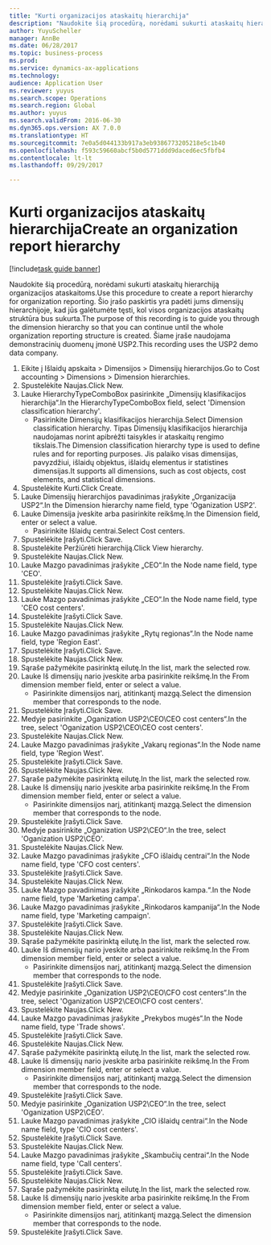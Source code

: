 ```yaml
--- 
title: "Kurti organizacijos ataskaitų hierarchija"
description: "Naudokite šią procedūrą, norėdami sukurti ataskaitų hierarchiją organizacijos ataskaitoms."
author: YuyuScheller
manager: AnnBe
ms.date: 06/28/2017
ms.topic: business-process
ms.prod: 
ms.service: dynamics-ax-applications
ms.technology: 
audience: Application User
ms.reviewer: yuyus
ms.search.scope: Operations
ms.search.region: Global
ms.author: yuyus
ms.search.validFrom: 2016-06-30
ms.dyn365.ops.version: AX 7.0.0
ms.translationtype: HT
ms.sourcegitcommit: 7e0a5d044133b917a3eb9386773205218e5c1b40
ms.openlocfilehash: f593c59660abcf5b0d5771ddd9daced6ec5fbfb4
ms.contentlocale: lt-lt
ms.lasthandoff: 09/29/2017

---
```

# <a name="create-an-organization-report-hierarchy"></a><span data-ttu-id="de2d1-103">Kurti organizacijos ataskaitų hierarchija</span><span class="sxs-lookup"><span data-stu-id="de2d1-103">Create an organization report hierarchy</span></span>

[!include[task guide banner](../../includes/task-guide-banner.md)]

<span data-ttu-id="de2d1-104">Naudokite šią procedūrą, norėdami sukurti ataskaitų hierarchiją organizacijos ataskaitoms.</span><span class="sxs-lookup"><span data-stu-id="de2d1-104">Use this procedure to create a report hierarchy for organization reporting.</span></span> <span data-ttu-id="de2d1-105">Šio įrašo paskirtis yra padėti jums dimensijų hierarchijoje, kad jūs galėtumėte tęsti, kol visos organizacijos ataskaitų struktūra bus sukurta.</span><span class="sxs-lookup"><span data-stu-id="de2d1-105">The purpose of this recording is to guide you through the dimension hierarchy so that you can continue until the whole organization reporting structure is created.</span></span> <span data-ttu-id="de2d1-106">Šiame įraše naudojama demonstracinių duomenų įmonė USP2.</span><span class="sxs-lookup"><span data-stu-id="de2d1-106">This recording uses the USP2 demo data company.</span></span>

1. <span data-ttu-id="de2d1-107">Eikite į Išlaidų apskaita > Dimensijos > Dimensijų hierarchijos.</span><span class="sxs-lookup"><span data-stu-id="de2d1-107">Go to Cost accounting > Dimensions > Dimension hierarchies.</span></span>
2. <span data-ttu-id="de2d1-108">Spustelėkite Naujas.</span><span class="sxs-lookup"><span data-stu-id="de2d1-108">Click New.</span></span>
3. <span data-ttu-id="de2d1-109">Lauke HierarchyTypeComboBox pasirinkite „Dimensijų klasifikacijos hierarchija“.</span><span class="sxs-lookup"><span data-stu-id="de2d1-109">In the HierarchyTypeComboBox field, select 'Dimension classification hierarchy'.</span></span>
    * <span data-ttu-id="de2d1-110">Pasirinkite Dimensijų klasifikacijos hierarchija.</span><span class="sxs-lookup"><span data-stu-id="de2d1-110">Select Dimension classification hierarchy.</span></span> <span data-ttu-id="de2d1-111">Tipas Dimensijų klasifikacijos hierarchija naudojamas norint apibrėžti taisykles ir ataskaitų rengimo tikslais.</span><span class="sxs-lookup"><span data-stu-id="de2d1-111">The Dimension classification hierarchy type is used to define rules and for reporting purposes.</span></span> <span data-ttu-id="de2d1-112">Jis palaiko visas dimensijas, pavyzdžiui, išlaidų objektus, išlaidų elementus ir statistines dimensijas.</span><span class="sxs-lookup"><span data-stu-id="de2d1-112">It supports all dimensions, such as cost objects, cost elements, and statistical dimensions.</span></span>  
4. <span data-ttu-id="de2d1-113">Spustelėkite Kurti.</span><span class="sxs-lookup"><span data-stu-id="de2d1-113">Click Create.</span></span>
5. <span data-ttu-id="de2d1-114">Lauke Dimensijų hierarchijos pavadinimas įrašykite „Organizacija USP2“.</span><span class="sxs-lookup"><span data-stu-id="de2d1-114">In the Dimension hierarchy name field, type 'Oganization USP2'.</span></span>
6. <span data-ttu-id="de2d1-115">Lauke Dimensija įveskite arba pasirinkite reikšmę.</span><span class="sxs-lookup"><span data-stu-id="de2d1-115">In the Dimension field, enter or select a value.</span></span>
    * <span data-ttu-id="de2d1-116">Pasirinkite Išlaidų centrai.</span><span class="sxs-lookup"><span data-stu-id="de2d1-116">Select Cost centers.</span></span>  
7. <span data-ttu-id="de2d1-117">Spustelėkite Įrašyti.</span><span class="sxs-lookup"><span data-stu-id="de2d1-117">Click Save.</span></span>
8. <span data-ttu-id="de2d1-118">Spustelėkite Peržiūrėti hierarchiją.</span><span class="sxs-lookup"><span data-stu-id="de2d1-118">Click View hierarchy.</span></span>
9. <span data-ttu-id="de2d1-119">Spustelėkite Naujas.</span><span class="sxs-lookup"><span data-stu-id="de2d1-119">Click New.</span></span>
10. <span data-ttu-id="de2d1-120">Lauke Mazgo pavadinimas įrašykite „CEO“.</span><span class="sxs-lookup"><span data-stu-id="de2d1-120">In the Node name field, type 'CEO'.</span></span>
11. <span data-ttu-id="de2d1-121">Spustelėkite Įrašyti.</span><span class="sxs-lookup"><span data-stu-id="de2d1-121">Click Save.</span></span>
12. <span data-ttu-id="de2d1-122">Spustelėkite Naujas.</span><span class="sxs-lookup"><span data-stu-id="de2d1-122">Click New.</span></span>
13. <span data-ttu-id="de2d1-123">Lauke Mazgo pavadinimas įrašykite „CEO“.</span><span class="sxs-lookup"><span data-stu-id="de2d1-123">In the Node name field, type 'CEO cost centers'.</span></span>
14. <span data-ttu-id="de2d1-124">Spustelėkite Įrašyti.</span><span class="sxs-lookup"><span data-stu-id="de2d1-124">Click Save.</span></span>
15. <span data-ttu-id="de2d1-125">Spustelėkite Naujas.</span><span class="sxs-lookup"><span data-stu-id="de2d1-125">Click New.</span></span>
16. <span data-ttu-id="de2d1-126">Lauke Mazgo pavadinimas įrašykite „Rytų regionas“.</span><span class="sxs-lookup"><span data-stu-id="de2d1-126">In the Node name field, type 'Region East'.</span></span>
17. <span data-ttu-id="de2d1-127">Spustelėkite Įrašyti.</span><span class="sxs-lookup"><span data-stu-id="de2d1-127">Click Save.</span></span>
18. <span data-ttu-id="de2d1-128">Spustelėkite Naujas.</span><span class="sxs-lookup"><span data-stu-id="de2d1-128">Click New.</span></span>
19. <span data-ttu-id="de2d1-129">Sąraše pažymėkite pasirinktą eilutę.</span><span class="sxs-lookup"><span data-stu-id="de2d1-129">In the list, mark the selected row.</span></span>
20. <span data-ttu-id="de2d1-130">Lauke Iš dimensijų nario įveskite arba pasirinkite reikšmę.</span><span class="sxs-lookup"><span data-stu-id="de2d1-130">In the From dimension member field, enter or select a value.</span></span>
    * <span data-ttu-id="de2d1-131">Pasirinkite dimensijos narį, atitinkantį mazgą.</span><span class="sxs-lookup"><span data-stu-id="de2d1-131">Select the dimension member that corresponds to the node.</span></span>  
21. <span data-ttu-id="de2d1-132">Spustelėkite Įrašyti.</span><span class="sxs-lookup"><span data-stu-id="de2d1-132">Click Save.</span></span>
22. <span data-ttu-id="de2d1-133">Medyje pasirinkite „Oganization USP2\CEO\CEO cost centers“.</span><span class="sxs-lookup"><span data-stu-id="de2d1-133">In the tree, select 'Oganization USP2\CEO\CEO cost centers'.</span></span>
23. <span data-ttu-id="de2d1-134">Spustelėkite Naujas.</span><span class="sxs-lookup"><span data-stu-id="de2d1-134">Click New.</span></span>
24. <span data-ttu-id="de2d1-135">Lauke Mazgo pavadinimas įrašykite „Vakarų regionas“.</span><span class="sxs-lookup"><span data-stu-id="de2d1-135">In the Node name field, type 'Region West'.</span></span>
25. <span data-ttu-id="de2d1-136">Spustelėkite Įrašyti.</span><span class="sxs-lookup"><span data-stu-id="de2d1-136">Click Save.</span></span>
26. <span data-ttu-id="de2d1-137">Spustelėkite Naujas.</span><span class="sxs-lookup"><span data-stu-id="de2d1-137">Click New.</span></span>
27. <span data-ttu-id="de2d1-138">Sąraše pažymėkite pasirinktą eilutę.</span><span class="sxs-lookup"><span data-stu-id="de2d1-138">In the list, mark the selected row.</span></span>
28. <span data-ttu-id="de2d1-139">Lauke Iš dimensijų nario įveskite arba pasirinkite reikšmę.</span><span class="sxs-lookup"><span data-stu-id="de2d1-139">In the From dimension member field, enter or select a value.</span></span>
    * <span data-ttu-id="de2d1-140">Pasirinkite dimensijos narį, atitinkantį mazgą.</span><span class="sxs-lookup"><span data-stu-id="de2d1-140">Select the dimension member that corresponds to the node.</span></span>  
29. <span data-ttu-id="de2d1-141">Spustelėkite Įrašyti.</span><span class="sxs-lookup"><span data-stu-id="de2d1-141">Click Save.</span></span>
30. <span data-ttu-id="de2d1-142">Medyje pasirinkite „Oganization USP2\CEO“.</span><span class="sxs-lookup"><span data-stu-id="de2d1-142">In the tree, select 'Oganization USP2\CEO'.</span></span>
31. <span data-ttu-id="de2d1-143">Spustelėkite Naujas.</span><span class="sxs-lookup"><span data-stu-id="de2d1-143">Click New.</span></span>
32. <span data-ttu-id="de2d1-144">Lauke Mazgo pavadinimas įrašykite „CFO išlaidų centrai“.</span><span class="sxs-lookup"><span data-stu-id="de2d1-144">In the Node name field, type 'CFO cost centers'.</span></span>
33. <span data-ttu-id="de2d1-145">Spustelėkite Įrašyti.</span><span class="sxs-lookup"><span data-stu-id="de2d1-145">Click Save.</span></span>
34. <span data-ttu-id="de2d1-146">Spustelėkite Naujas.</span><span class="sxs-lookup"><span data-stu-id="de2d1-146">Click New.</span></span>
35. <span data-ttu-id="de2d1-147">Lauke Mazgo pavadinimas įrašykite „Rinkodaros kampa.“.</span><span class="sxs-lookup"><span data-stu-id="de2d1-147">In the Node name field, type 'Marketing campa'.</span></span>
36. <span data-ttu-id="de2d1-148">Lauke Mazgo pavadinimas įrašykite „Rinkodaros kampanija“.</span><span class="sxs-lookup"><span data-stu-id="de2d1-148">In the Node name field, type 'Marketing campaign'.</span></span>
37. <span data-ttu-id="de2d1-149">Spustelėkite Įrašyti.</span><span class="sxs-lookup"><span data-stu-id="de2d1-149">Click Save.</span></span>
38. <span data-ttu-id="de2d1-150">Spustelėkite Naujas.</span><span class="sxs-lookup"><span data-stu-id="de2d1-150">Click New.</span></span>
39. <span data-ttu-id="de2d1-151">Sąraše pažymėkite pasirinktą eilutę.</span><span class="sxs-lookup"><span data-stu-id="de2d1-151">In the list, mark the selected row.</span></span>
40. <span data-ttu-id="de2d1-152">Lauke Iš dimensijų nario įveskite arba pasirinkite reikšmę.</span><span class="sxs-lookup"><span data-stu-id="de2d1-152">In the From dimension member field, enter or select a value.</span></span>
    * <span data-ttu-id="de2d1-153">Pasirinkite dimensijos narį, atitinkantį mazgą.</span><span class="sxs-lookup"><span data-stu-id="de2d1-153">Select the dimension member that corresponds to the node.</span></span>  
41. <span data-ttu-id="de2d1-154">Spustelėkite Įrašyti.</span><span class="sxs-lookup"><span data-stu-id="de2d1-154">Click Save.</span></span>
42. <span data-ttu-id="de2d1-155">Medyje pasirinkite „Oganization USP2\CEO\CFO cost centers“.</span><span class="sxs-lookup"><span data-stu-id="de2d1-155">In the tree, select 'Oganization USP2\CEO\CFO cost centers'.</span></span>
43. <span data-ttu-id="de2d1-156">Spustelėkite Naujas.</span><span class="sxs-lookup"><span data-stu-id="de2d1-156">Click New.</span></span>
44. <span data-ttu-id="de2d1-157">Lauke Mazgo pavadinimas įrašykite „Prekybos mugės“.</span><span class="sxs-lookup"><span data-stu-id="de2d1-157">In the Node name field, type 'Trade shows'.</span></span>
45. <span data-ttu-id="de2d1-158">Spustelėkite Įrašyti.</span><span class="sxs-lookup"><span data-stu-id="de2d1-158">Click Save.</span></span>
46. <span data-ttu-id="de2d1-159">Spustelėkite Naujas.</span><span class="sxs-lookup"><span data-stu-id="de2d1-159">Click New.</span></span>
47. <span data-ttu-id="de2d1-160">Sąraše pažymėkite pasirinktą eilutę.</span><span class="sxs-lookup"><span data-stu-id="de2d1-160">In the list, mark the selected row.</span></span>
48. <span data-ttu-id="de2d1-161">Lauke Iš dimensijų nario įveskite arba pasirinkite reikšmę.</span><span class="sxs-lookup"><span data-stu-id="de2d1-161">In the From dimension member field, enter or select a value.</span></span>
    * <span data-ttu-id="de2d1-162">Pasirinkite dimensijos narį, atitinkantį mazgą.</span><span class="sxs-lookup"><span data-stu-id="de2d1-162">Select the dimension member that corresponds to the node.</span></span>  
49. <span data-ttu-id="de2d1-163">Spustelėkite Įrašyti.</span><span class="sxs-lookup"><span data-stu-id="de2d1-163">Click Save.</span></span>
50. <span data-ttu-id="de2d1-164">Medyje pasirinkite „Oganization USP2\CEO“.</span><span class="sxs-lookup"><span data-stu-id="de2d1-164">In the tree, select 'Oganization USP2\CEO'.</span></span>
51. <span data-ttu-id="de2d1-165">Lauke Mazgo pavadinimas įrašykite „CIO išlaidų centrai“.</span><span class="sxs-lookup"><span data-stu-id="de2d1-165">In the Node name field, type 'CIO cost centers'.</span></span>
52. <span data-ttu-id="de2d1-166">Spustelėkite Įrašyti.</span><span class="sxs-lookup"><span data-stu-id="de2d1-166">Click Save.</span></span>
53. <span data-ttu-id="de2d1-167">Spustelėkite Naujas.</span><span class="sxs-lookup"><span data-stu-id="de2d1-167">Click New.</span></span>
54. <span data-ttu-id="de2d1-168">Lauke Mazgo pavadinimas įrašykite „Skambučių centrai“.</span><span class="sxs-lookup"><span data-stu-id="de2d1-168">In the Node name field, type 'Call centers'.</span></span>
55. <span data-ttu-id="de2d1-169">Spustelėkite Įrašyti.</span><span class="sxs-lookup"><span data-stu-id="de2d1-169">Click Save.</span></span>
56. <span data-ttu-id="de2d1-170">Spustelėkite Naujas.</span><span class="sxs-lookup"><span data-stu-id="de2d1-170">Click New.</span></span>
57. <span data-ttu-id="de2d1-171">Sąraše pažymėkite pasirinktą eilutę.</span><span class="sxs-lookup"><span data-stu-id="de2d1-171">In the list, mark the selected row.</span></span>
58. <span data-ttu-id="de2d1-172">Lauke Iš dimensijų nario įveskite arba pasirinkite reikšmę.</span><span class="sxs-lookup"><span data-stu-id="de2d1-172">In the From dimension member field, enter or select a value.</span></span>
    * <span data-ttu-id="de2d1-173">Pasirinkite dimensijos narį, atitinkantį mazgą.</span><span class="sxs-lookup"><span data-stu-id="de2d1-173">Select the dimension member that corresponds to the node.</span></span>  
59. <span data-ttu-id="de2d1-174">Spustelėkite Įrašyti.</span><span class="sxs-lookup"><span data-stu-id="de2d1-174">Click Save.</span></span>


